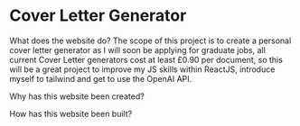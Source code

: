 # Cover Letter Generator
What does the website do?
The scope of this project is to create a personal cover letter generator as I will soon be applying for graduate jobs, all current Cover Letter generators cost at least £0.90 per document, so this will be a great project to improve my JS skills within ReactJS, introduce myself to tailwind and get to use the OpenAI API.


Why has this website been created?

How has this website been built?



